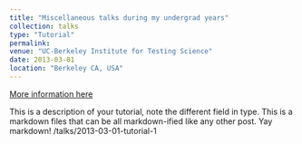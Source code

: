 ```yaml
---
title: "Miscellaneous talks during my undergrad years"
collection: talks
type: "Tutorial"
permalink: 
venue: "UC-Berkeley Institute for Testing Science"
date: 2013-03-01
location: "Berkeley CA, USA"
---
```


[More information here](http://exampleurl.com)

This is a description of your tutorial, note the different field in type. This is a markdown files that can be all markdown-ified like any other post. Yay markdown!
/talks/2013-03-01-tutorial-1
